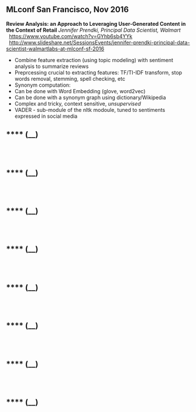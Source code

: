 ## MLconf San Francisco, Nov 2016

**Review Analysis: an Approach to Leveraging User-Generated Content in the Context of Retail**
_Jennifer Prendki, Principal Data Scientist, Walmart_
<br/>&nbsp;&nbsp;https://www.youtube.com/watch?v=GYhb6sb4YYk
<br/>&nbsp;&nbsp;http://www.slideshare.net/SessionsEvents/jennifer-prendki-principal-data-scientist-walmartlabs-at-mlconf-sf-2016
 - Combine feature extraction (using topic modeling) with sentiment analysis to summarize reviews
 - Preprcessing crucial to extracting features: TF/TI-IDF transform, stop words removal, stemming, spell checking, etc
 - Synonym computation:
  - Can be done with Word Embedding (glove, word2vec)
  - Can be done with a synonym graph using dictionary/Wikipedia
  - Complex and tricky, context sensitive, _unsupervised_
 - VADER - sub-module of the nltk modoule, tuned to sentiments expressed in social media


**** (__)
<br/>&nbsp;&nbsp;
<br/>&nbsp;&nbsp;
 - 


**** (__)
<br/>&nbsp;&nbsp;
<br/>&nbsp;&nbsp;
 - 

  
**** (__)
<br/>&nbsp;&nbsp;
<br/>&nbsp;&nbsp;
 - 


**** (__)
<br/>&nbsp;&nbsp;
<br/>&nbsp;&nbsp;
 - 

  
**** (__)
<br/>&nbsp;&nbsp;
<br/>&nbsp;&nbsp;
 - 


**** (__)
<br/>&nbsp;&nbsp;
<br/>&nbsp;&nbsp;
 - 

  
**** (__)
<br/>&nbsp;&nbsp;
<br/>&nbsp;&nbsp;
 - 


**** (__)
<br/>&nbsp;&nbsp;
<br/>&nbsp;&nbsp;
 - 
